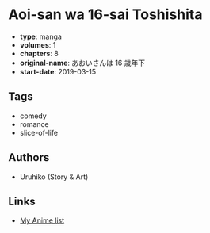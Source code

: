 # Aoi-san wa 16-sai Toshishita

-   **type**: manga
-   **volumes**: 1
-   **chapters**: 8
-   **original-name**: あおいさんは 16 歳年下
-   **start-date**: 2019-03-15

## Tags

-   comedy
-   romance
-   slice-of-life

## Authors

-   Uruhiko (Story & Art)

## Links

-   [My Anime list](https://myanimelist.net/manga/135298/Aoi-san_wa_16-sai_Toshishita)
